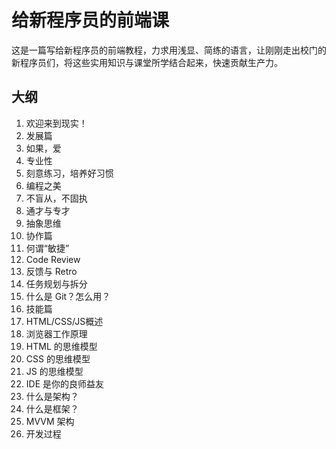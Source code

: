 # 给新程序员的前端课

这是一篇写给新程序员的前端教程，力求用浅显、简练的语言，让刚刚走出校门的新程序员们，将这些实用知识与课堂所学结合起来，快速贡献生产力。

## 大纲

1. 欢迎来到现实！
1. 发展篇
1. 如果，爱
1. 专业性
1. 刻意练习，培养好习惯
1. 编程之美
1. 不盲从，不固执
1. 通才与专才
1. 抽象思维
1. 协作篇
1. 何谓“敏捷”
1. Code Review
1. 反馈与 Retro
1. 任务规划与拆分
1. 什么是 Git？怎么用？
1. 技能篇
1. HTML/CSS/JS概述
1. 浏览器工作原理
1. HTML 的思维模型
1. CSS 的思维模型
1. JS 的思维模型
1. IDE 是你的良师益友
1. 什么是架构？
1. 什么是框架？
1. MVVM 架构
1. 开发过程

